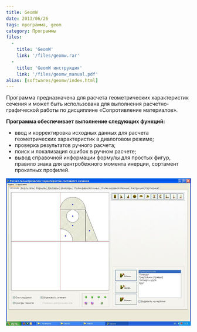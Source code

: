 ```yaml
---
title: GeomW
date: 2013/06/26
tags: программа, geom
category: Программы
files:
  -
    title: 'GeomW'
    link: '/files/geomw.rar'
  -
    title: 'GeomW инструкция'
    link: '/files/geomw_manual.pdf'
alias: [softwares/geomw/index.html]
---
```


Программа предназначена для расчета геометрических характеристик сечения и может быть использована для выполнения расчетно-графической
работы по дисциплине «Сопротивление материалов».

**Программа обеспечивает выполнение следующих функций:**

* ввод и корректировка исходных данных для расчета геометрических характеристик в диалоговом режиме;
* проверка результатов ручного расчета;
* поиск и локализация ошибок в ручном расчете;
* вывод справочной информации формулы для простых фигур, правило знака для центробежного момента инерции, сортамент прокатных профилей.

![GeomW](/files/geomw_screen.jpg)
